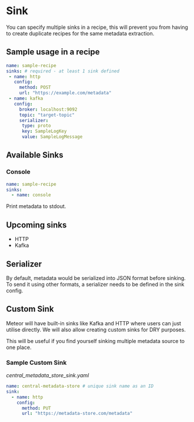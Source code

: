 # Sink

You can specify multiple sinks in a recipe, this will prevent you from having to create duplicate recipes for the same metadata extraction.

## Sample usage in a recipe
```yaml
name: sample-recipe
sinks: # required - at least 1 sink defined
 - name: http
   config:
     method: POST
     url: "https://example.com/metadata"
 - name: kafka
   config:
     broker: localhost:9092
     topic: "target-topic"
     serializer:
      type: proto
      key: SampleLogKey
      value: SampleLogMessage
```

## Available Sinks
### Console
```yaml
name: sample-recipe
sinks:
  - name: console
```
Print metadata to stdout.

## Upcoming sinks
- HTTP
- Kafka

## Serializer
By default, metadata would be serialized into JSON format before sinking. To send it using other formats, a serializer needs to be defined in the sink config.

## Custom Sink
Meteor will have built-in sinks like Kafka and HTTP where users can just utilise directly. We will also allow creating custom sinks for DRY purposes.

This will be useful if you find yourself sinking multiple metadata source to one place.

### Sample Custom Sink
*central_metadata_store_sink.yaml*
```yaml
name: central-metadata-store # unique sink name as an ID
sink:
  - name: http
    config:
      method: PUT
      url: "https://metadata-store.com/metadata"
```
